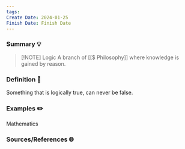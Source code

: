 ```yaml
---
tags: 
Create Date: 2024-01-25
Finish Date: Finish Date
---
```

### Summary 💡


> [!NOTE] Logic
> A branch of [[$ Philosophy]] where knowledge is gained by reason.

### Definition 📖
Something that is logically true, can never be false.


### Examples ✏️
Mathematics

### Sources/References 🌐 
